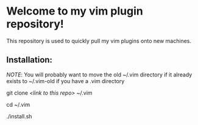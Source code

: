 # Welcome to my vim plugin repository!

This repository is used to quickly pull my vim plugins onto new machines.

## Installation:
*NOTE*: You will probably want to move the old ~/.vim directory if it already exists to ~/.vim-old if you have a .vim directory

git clone *\<link to this repo\>* ~/.vim

cd ~/.vim

./install.sh

